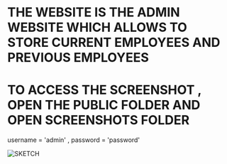 # THE WEBSITE IS THE ADMIN WEBSITE WHICH ALLOWS TO STORE CURRENT EMPLOYEES AND PREVIOUS EMPLOYEES

# TO ACCESS THE SCREENSHOT , OPEN THE PUBLIC FOLDER AND OPEN SCREENSHOTS FOLDER

username = 'admin' , password = 'password'

![SKETCH](https://github.com/user-attachments/assets/00cd521a-d724-4bea-9218-aecd1f6f988b)
